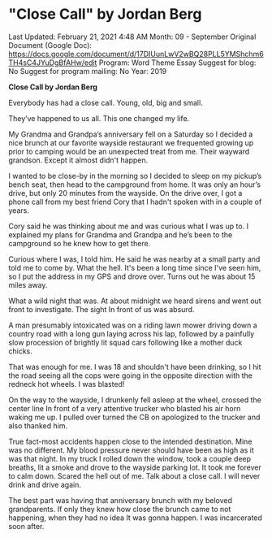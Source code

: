 # "Close Call" by Jordan Berg

Last Updated: February 21, 2021 4:48 AM
Month: 09 - September
Original Document (Google Doc): https://docs.google.com/document/d/17DIUunLwV2wBQ28PLL5YMShchm6TH4sC4JYuDgBfAHw/edit
Program: Word Theme Essay
Suggest for blog: No
Suggest for program mailing: No
Year: 2019

**Close Call by Jordan Berg**

Everybody has had a close call. Young, old, big and small.

They’ve happened to us all. This one changed my life.

My Grandma and Grandpa’s anniversary fell on a Saturday so I decided a nice brunch at our favorite wayside restaurant we frequented growing up prior to camping would be an unexpected treat from me. Their wayward grandson. Except it almost didn't happen.

I wanted to be close-by in the morning so I decided to sleep on my pickup’s bench seat, then head to the campground from home. It was only an hour’s drive, but only 20 minutes from the wayside. On the drive over, I got a phone call from my best friend Cory that I hadn't spoken with in a couple of years.

Cory said he was thinking about me and was curious what I was up to. I explained my plans for Grandma and Grandpa and he’s been to the campground so he knew how to get there.

Curious where I was, I told him. He said he was nearby at a small party and told me to come by. What the hell. It's been a long time since I've seen him, so I put the address in my GPS and drove over. Turns out he was about 15 miles away.

What a wild night that was. At about midnight we heard sirens and went out front to investigate. The sight In front of us was absurd.

A man presumably intoxicated was on a riding lawn mower driving down a country road with a long gun laying across his lap, followed by a painfully slow procession of brightly lit squad cars following like a mother duck chicks.

That was enough for me. I was 18 and shouldn't have been drinking, so I hit the road seeing all the cops were going in the opposite direction with the redneck hot wheels. I was blasted!

On the way to the wayside, I drunkenly fell asleep at the wheel, crossed the center line In front of a very attentive trucker who blasted his air horn waking me up. I pulled over turned the CB on apologized to the trucker and also thanked him.

True fact-most accidents happen close to the intended destination. Mine was no different. My blood pressure never should have been as high as it was that night. In my truck I rolled down the window, took a couple deep breaths, lit a smoke and drove to the wayside parking lot. It took me forever to calm down. Scared the hell out of me. Talk about a close call. I will never drink and drive again.

The best part was having that anniversary brunch with my beloved grandparents. If only they knew how close the brunch came to not happening, when they had no idea It was gonna happen. I was incarcerated soon after.